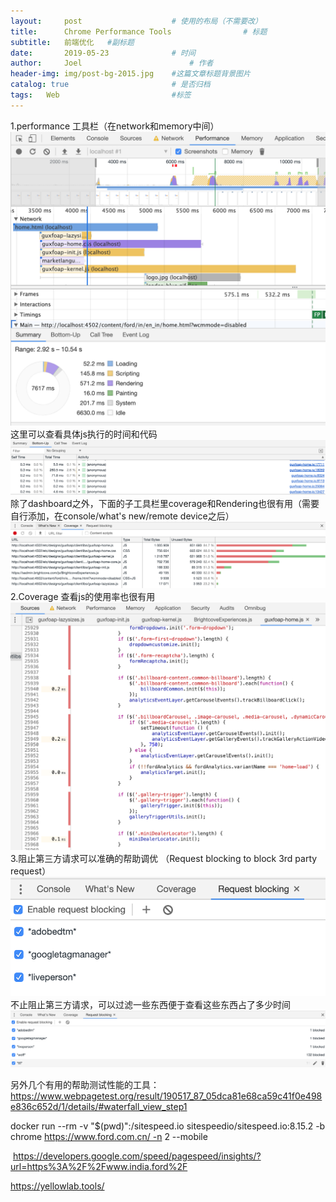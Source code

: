 ```yaml
---
layout:     post   				    # 使用的布局（不需要改）
title:      Chrome Performance Tools				# 标题 
subtitle:   前端优化   #副标题
date:       2019-05-23 				# 时间
author:     Joel 						# 作者
header-img: img/post-bg-2015.jpg 	#这篇文章标题背景图片
catalog: true 						# 是否归档
tags:	Web							#标签
---
```

1.performance 工具栏（在network和memory中间）<br>
<img src="https://github.com/JoelPub/joelpub.github.io/blob/master/img/blog/Screen Shot 2019-05-29 at 3.20.11 PM.png?raw=true" alt="image"><br>
这里可以查看具体js执行的时间和代码<br>
<img src="https://github.com/JoelPub/joelpub.github.io/blob/master/img/blog/Screen Shot 2019-05-29 at 3.49.29 PM.png?raw=true" alt="image"><br>
除了dashboard之外，下面的子工具栏里coverage和Rendering也很有用（需要自行添加，在console/what's new/remote device之后）<br>
<img src="https://github.com/JoelPub/joelpub.github.io/blob/master/img/blog/Screen Shot 2019-05-29 at 3.21.24 PM.png?raw=true" alt="image"><br>
2.Coverage 查看js的使用率也很有用<br>
<img src="https://github.com/JoelPub/joelpub.github.io/blob/master/img/blog/Screen Shot 2019-05-29 at 3.46.02 PM.png?raw=true" alt="image"><br>
3.阻止第三方请求可以准确的帮助调优 （Request blocking to block 3rd party request）<br>
<img src="https://github.com/JoelPub/joelpub.github.io/blob/master/img/blog/Screen Shot 2019-05-29 at 3.13.55 PM.png?raw=true" alt="image"><br>
不止阻止第三方请求，可以过滤一些东西便于查看这些东西占了多少时间<br>
<img src="https://github.com/JoelPub/joelpub.github.io/blob/master/img/blog/Screen Shot 2019-05-29 at 3.46.46 PM.png?raw=true" alt="image"><br>

另外几个有用的帮助测试性能的工具：
https://www.webpagetest.org/result/190517_87_05dca81e68ca59c41f0e498e836c652d/1/details/#waterfall_view_step1

docker run --rm -v "$(pwd)":/sitespeed.io sitespeedio/sitespeed.io:8.15.2 -b chrome https://www.ford.com.cn/ -n 2 --mobile

 https://developers.google.com/speed/pagespeed/insights/?url=https%3A%2F%2Fwww.india.ford%2F

https://yellowlab.tools/
